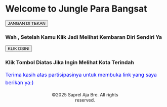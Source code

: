 <html>
  <head>
    <title>Coba-Coba Aja Ini Mah</title>
  </head>
  <body>
<h1>Welcome to Jungle Para Bangsat</h1>
 <a href="https://id.pinterest.com/pin/529032287499140281/" target="_blank">
      <button>JANGAN DI TEKAN</button>  </a>
<h3>Wah , Setelah Kamu Klik Jadi Melihat Kembaran Diri Sendiri Ya</h3>
 <a href="https://id.wikipedia.org/wiki/Medan_Tembung,_Medan" target="_blank"> 
  <button>KLIK DSINI</button> </a>
<h3> Klik Tombol Diatas Jika Ingin Melihat Kota Terindah </h3>
   <p style="color: blue; font-size: 16px; line-height: 1.6;">
Terima kasih atas partisipasinya untuk membuka link yang saya berikan ya:)
</p>

<div style="width: 50%; margin: auto; text-align: center;">
  <p>&copy;2025 Saprel Aja Bre. All rights reserved.</p>
</div>
  </body>
</html>
